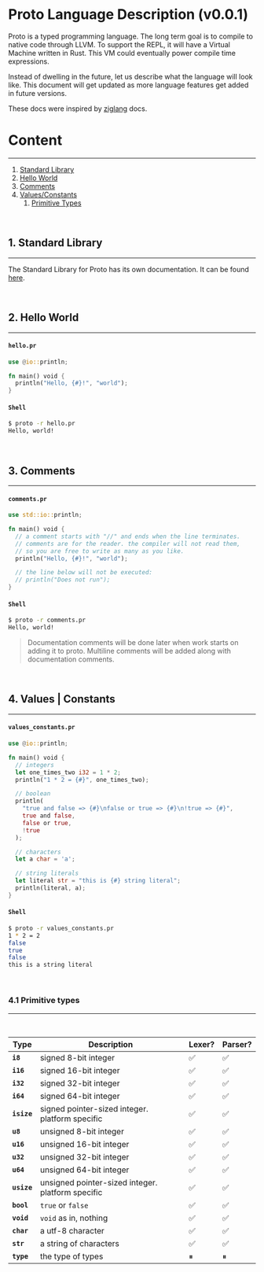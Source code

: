 # Proto Language Description (v0.0.1)

Proto is a typed programming language. The long term goal is to compile to native code through LLVM. To support the REPL, it will have a Virtual Machine written in Rust. This VM could eventually power compile time expressions.

Instead of dwelling in the future, let us describe what the language will look like. This document will get updated as more language features get added in future versions.

These docs were inspired by [ziglang](https://ziglang.org/documentation/master/) docs.

# Content

---

1. [Standard Library](#1-standard-library)
2. [Hello World](#2-hello-world)
3. [Comments](#3-comments)
4. [Values/Constants](#4-values--constants)
   1. [Primitive Types](#41-primitive-types)

<br>

## 1. Standard Library

---

The Standard Library for Proto has its own documentation. It can be found [here](./tbd.md).

<br>

## 2. Hello World

---

#### **`hello.pr`**

```rs
use @io::println;

fn main() void {
  println("Hello, {#}!", "world");
}
```

#### **`Shell`**

```bash
$ proto -r hello.pr
Hello, world!
```

<br>

## 3. Comments

---

#### **`comments.pr`**

```rs
use std::io::println;

fn main() void {
  // a comment starts with "//" and ends when the line terminates.
  // comments are for the reader. the compiler will not read them,
  // so you are free to write as many as you like.
  println("Hello, {#}!", "world");

  // the line below will not be executed:
  // println("Does not run");
}
```

#### **`Shell`**

```bash
$ proto -r comments.pr
Hello, world!
```

> Documentation comments will be done later when work starts on adding it to proto.
> Multiline comments will be added along with documentation comments.

<br>

## 4. Values | Constants

---

#### **`values_constants.pr`**

```rs
use @io::println;

fn main() void {
  // integers
  let one_times_two i32 = 1 * 2;
  println("1 * 2 = {#}", one_times_two);

  // boolean
  println(
    "true and false => {#}\nfalse or true => {#}\n!true => {#}",
    true and false,
    false or true,
    !true
  );

  // characters
  let a char = 'a';

  // string literals
  let literal str = "this is {#} string literal";
  println(literal, a);
}
```

#### **`Shell`**

```bash
$ proto -r values_constants.pr
1 * 2 = 2
false
true
false
this is a string literal
```

<br>

### 4.1 Primitive types

---

<br>

| Type        | Description                                       | Lexer? | Parser? |
| ----------- | ------------------------------------------------- | ------ | ------- |
| **`i8`**    | signed 8-bit integer                              | ✅     | ✅      |
| **`i16`**   | signed 16-bit integer                             | ✅     | ✅      |
| **`i32`**   | signed 32-bit integer                             | ✅     | ✅      |
| **`i64`**   | signed 64-bit integer                             | ✅     | ✅      |
| **`isize`** | signed pointer-sized integer. platform specific   | ✅     | ✅      |
| **`u8`**    | unsigned 8-bit integer                            | ✅     | ✅      |
| **`u16`**   | unsigned 16-bit integer                           | ✅     | ✅      |
| **`u32`**   | unsigned 32-bit integer                           | ✅     | ✅      |
| **`u64`**   | unsigned 64-bit integer                           | ✅     | ✅      |
| **`usize`** | unsigned pointer-sized integer. platform specific | ✅     | ✅      |
| **`bool`**  | `true` or `false`                                 | ✅     | ✅      |
| **`void`**  | `void` as in, nothing                             | ✅     | ✅      |
| **`char`**  | a utf-8 character                                 | ✅     | ✅      |
| **`str`**   | a string of characters                            | ✅     | ✅      |
| **`type`**  | the type of types                                 | ⏸      | ⏸       |

<br>
